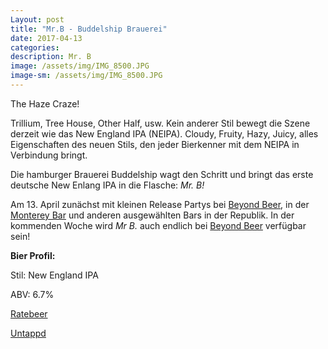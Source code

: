 ```yaml
---
Layout: post
title: "Mr.B - Buddelship Brauerei"
date: 2017-04-13
categories:
description: Mr. B
image: /assets/img/IMG_8500.JPG
image-sm: /assets/img/IMG_8500.JPG
---
```

The Haze Craze!

Trillium, Tree House, Other Half, usw. Kein anderer Stil bewegt die Szene derzeit wie das New England IPA (NEIPA). Cloudy, Fruity, Hazy, Juicy, alles Eigenschaften des neuen Stils, den jeder Bierkenner mit dem NEIPA in Verbindung bringt.

Die hamburger Brauerei Buddelship wagt den Schritt und bringt das erste deutsche New Enlang IPA in die Flasche: *Mr. B!*

Am 13. April zunächst mit kleinen Release Partys bei [Beyond Beer](https://goo.gl/maps/KMi8zNBa4bF2), in der [Monterey Bar](https://goo.gl/maps/HdZUUjh8LXv) und anderen ausgewählten Bars in der Republik. In der kommenden Woche wird *Mr B.* auch endlich bei [Beyond Beer](https://www.beyondbeer.de/alle-biere-brauereien/brauerei/buddelship-brauerei/mr.-b) verfügbar sein!

**Bier Profil:**

Stil: New England IPA

ABV: 6.7%

[Ratebeer](https://www.ratebeer.com/beer/buddelship-mr-b-new-england-ipa/504484/)

[Untappd](https://untappd.com/b/buddelship-brauerei-mr-b/2041192)
